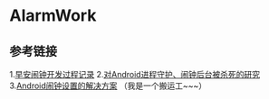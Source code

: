 # AlarmWork
## 参考链接
1.[早安闹钟开发过程记录](https://www.jianshu.com/p/7c51a0cc03ae)
2.[对Android进程守护、闹钟后台被杀死的研究](http://blog.csdn.net/qq_25412055/article/details/52790980)
3.[Android闹钟设置的解决方案](https://www.jianshu.com/p/1f919c6eeff6)
（我是一个搬运工~~~）
